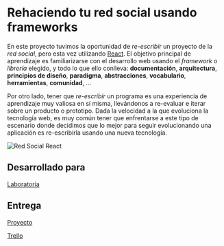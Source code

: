# Rehaciendo tu red social usando frameworks

En este proyecto tuvimos la oportunidad de _re-escribir_ un proyecto  de
la _red social_, pero esta vez utilizando [React](https://reactjs.org/).
El objetivo principal de aprendizaje es familiarizarse con el desarrollo web
usando el _framework_ o _librería_ elegido, y todo lo que ello conlleva:
**documentación**, **arquitectura**, **principios de diseño**, **paradigma**,
**abstracciones**, **vocabulario**, **herramientas**, **comunidad**, ...

Por otro lado, tener que _re-escribir_ un programa es una experiencia de
aprendizaje muy valiosa en sí misma, llevándonos a re-evaluar e iterar sobre
un producto o prototipo. Dada la velocidad a la que evoluciona la tecnología
web, es muy común tener que enfrentarse a este tipo de escenario donde decidimos
que lo mejor para seguir evolucionando una
aplicación es re-escribirla usando una nueva tecnología.

![Red Social React](https://user-images.githubusercontent.com/39282714/47377725-6de1ff00-d6cc-11e8-9b95-3d8f61fedf62.jpg)
## Desarrollado para 
[Laboratoria](http://laboratoria.la)




## Entrega

[Proyecto](https://milelym.github.io/scl-2018-1-social-network-frameworks/)

[Trello](https://trello.com/b/5cmJL3Er/red-social-con-react)
